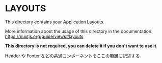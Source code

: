 # LAYOUTS

This directory contains your Application Layouts.

More information about the usage of this directory in the documentation:
https://nuxtjs.org/guide/views#layouts

**This directory is not required, you can delete it if you don't want to use it.**

Header や Footer などの共通コンポーネントをここの階層に記述する